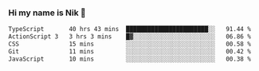 ### Hi my name is Nik 👋

<!--
**NikDoe/NikDoe** is a ✨ _special_ ✨ repository because its `README.md` (this file) appears on your GitHub profile.

Here are some ideas to get you started:

- 🔭 I’m currently working on ...
- 🌱 I’m currently learning ...
- 👯 I’m looking to collaborate on ...
- 🤔 I’m looking for help with ...
- 💬 Ask me about ...
- 📫 How to reach me: ...
- 😄 Pronouns: ...
- ⚡ Fun fact: ...
-->

<!--START_SECTION:waka-->

```txt
TypeScript       40 hrs 43 mins  ███████████████████████░░   91.44 %
ActionScript 3   3 hrs 3 mins    █▓░░░░░░░░░░░░░░░░░░░░░░░   06.86 %
CSS              15 mins         ░░░░░░░░░░░░░░░░░░░░░░░░░   00.58 %
Git              11 mins         ░░░░░░░░░░░░░░░░░░░░░░░░░   00.42 %
JavaScript       10 mins         ░░░░░░░░░░░░░░░░░░░░░░░░░   00.38 %
```

<!--END_SECTION:waka-->
